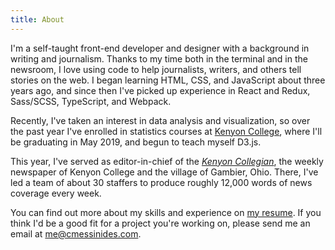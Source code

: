 ```yaml
---
title: About
---
```

I'm a self-taught front-end developer and designer with a background in writing and journalism. Thanks to my time both in the terminal and in the newsroom, I love using code to help journalists, writers, and others tell stories on the web. I began learning HTML, CSS, and JavaScript about three years ago, and since then I've picked up experience in React and Redux, Sass/SCSS, TypeScript, and Webpack.

Recently, I've taken an interest in data analysis and visualization, so over the past year I've enrolled in statistics courses at <a href="https://www.kenyon.edu/" target="_blank" rel="noreferrer noopener">Kenyon College</a>, where I'll be graduating in May 2019, and begun to teach myself D3.js.

This year, I've served as editor-in-chief of the <a href="https://kenyoncollegian.com/" target="_blank" rel="noreferrer noopener"><em>Kenyon Collegian</em></a>, the weekly newspaper of Kenyon College and the village of Gambier, Ohio. There, I've led a team of about 30 staffers to produce roughly 12,000 words of news coverage every week.

You can find out more about my skills and experience on <a href="https://www.dropbox.com/s/cc79u9kyy381zz0/resume.pdf?dl=1" target="_blank" rel="noreferrer noopener">my resume</a>. If you think I'd be a good fit for a project you're working on, please send me an email at <a href="mailto:me@cmessinides.com" target="_blank" rel="noreferrer noopener">me@cmessinides.com</a>.
